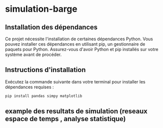# simulation-barge

## Installation des dépendances

Ce projet nécessite l'installation de certaines dépendances Python. Vous pouvez installer ces dépendances en utilisant pip, un gestionnaire de paquets pour Python. Assurez-vous d'avoir Python et pip installés sur votre système avant de procéder.

## Instructions d'installation

Exécutez la commande suivante dans votre terminal pour installer les dépendances requises :

```bash
pip install pandas simpy matplotlib
```

## example des resultats de simulation (reseaux espace de temps , analyse statistique)


